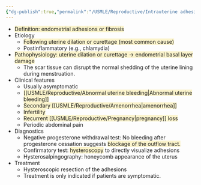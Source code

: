```yaml
---
{"dg-publish":true,"permalink":"/USMLE/Reproductive/Intrauterine adhesions/"}
---
```


- <span style="background:rgba(240, 200, 0, 0.2)">Definition: endometrial adhesions or fibrosis</span>
- Etiology
	- <span style="background:rgba(240, 200, 0, 0.2)">Following uterine dilation or curettage (most common cause)</span>
	- Postinflammatory (e.g., chlamydia)
- <span style="background:rgba(240, 200, 0, 0.2)">Pathophysiology: uterine dilation or curettage → endometrial basal layer damage</span>
	- The scar tissue can disrupt the normal shedding of the uterine lining during menstruation.
- Clinical features
	- Usually asymptomatic
	- <span style="background:rgba(240, 200, 0, 0.2)">[[USMLE/Reproductive/Abnormal uterine bleeding\|Abnormal uterine bleeding]]</span>
	- <span style="background:rgba(240, 200, 0, 0.2)">Secondary [[USMLE/Reproductive/Amenorrhea\|amenorrhea]]</span>
	- <span style="background:rgba(240, 200, 0, 0.2)">Infertility</span>
	- <span style="background:rgba(240, 200, 0, 0.2)">Recurrent [[USMLE/Reproductive/Pregnancy\|pregnancy]] loss</span>
	- Periodic abdominal pain 
- Diagnostics
	- Negative progesterone withdrawal test: No bleeding after progesterone cessation suggests <span style="background:rgba(240, 200, 0, 0.2)">blockage of the outflow tract.</span>
	- Confirmatory test: <span style="background:rgba(240, 200, 0, 0.2)">hysteroscopy</span> to directly visualize adhesions
	- Hysterosalpingography: honeycomb appearance of the uterus
- Treatment
	- Hysteroscopic resection of the adhesions
	- Treatment is only indicated if patients are symptomatic.

